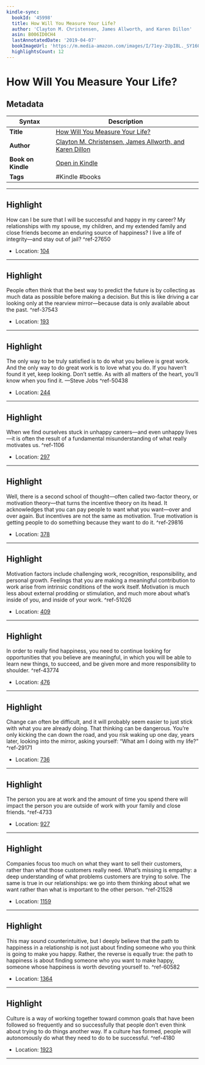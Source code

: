 ```yaml
---
kindle-sync:
  bookId: '45998'
  title: How Will You Measure Your Life?
  author: 'Clayton M. Christensen, James Allworth, and Karen Dillon'
  asin: B006ID0CH4
  lastAnnotatedDate: '2019-04-07'
  bookImageUrl: 'https://m.media-amazon.com/images/I/71ey-2UpI8L._SY160.jpg'
  highlightsCount: 12
---
```

# How Will You Measure Your Life?

## Metadata

| Syntax | Description |
| ---------- | ---------- |
| **Title** | [How Will You Measure Your Life?](https://www.amazon.com/dp/B006ID0CH4) |
| **Author** | [Clayton M. Christensen, James Allworth, and Karen Dillon](https://www.amazon.com/Clayton-M-Christensen/e/B000APPD3Y/ref=dp_byline_cont_ebooks_1) |
| **Book on Kindle** | <a href="kindle://book?action=open&asin=B006ID0CH4" target="_blank">Open in Kindle</a> |
| **Tags** | #Kindle #books |

---

## Highlight

How can I be sure that I will be successful and happy in my career? My relationships with my spouse, my children, and my extended family and close friends become an enduring source of happiness? I live a life of integrity—and stay out of jail? ^ref-27650
- Location: [104](kindle://book?action=open&asin=B006ID0CH4&location=104)

---
## Highlight

People often think that the best way to predict the future is by collecting as much data as possible before making a decision. But this is like driving a car looking only at the rearview mirror—because data is only available about the past. ^ref-37543
- Location: [193](kindle://book?action=open&asin=B006ID0CH4&location=193)

---
## Highlight

The only way to be truly satisfied is to do what you believe is great work. And the only way to do great work is to love what you do. If you haven’t found it yet, keep looking. Don’t settle. As with all matters of the heart, you’ll know when you find it. —Steve Jobs ^ref-50438
- Location: [244](kindle://book?action=open&asin=B006ID0CH4&location=244)

---
## Highlight

When we find ourselves stuck in unhappy careers—and even unhappy lives—it is often the result of a fundamental misunderstanding of what really motivates us. ^ref-1106
- Location: [297](kindle://book?action=open&asin=B006ID0CH4&location=297)

---
## Highlight

Well, there is a second school of thought—often called two-factor theory, or motivation theory—that turns the incentive theory on its head. It acknowledges that you can pay people to want what you want—over and over again. But incentives are not the same as motivation. True motivation is getting people to do something because they want to do it. ^ref-29816
- Location: [378](kindle://book?action=open&asin=B006ID0CH4&location=378)

---
## Highlight

Motivation factors include challenging work, recognition, responsibility, and personal growth. Feelings that you are making a meaningful contribution to work arise from intrinsic conditions of the work itself. Motivation is much less about external prodding or stimulation, and much more about what’s inside of you, and inside of your work. ^ref-51026
- Location: [409](kindle://book?action=open&asin=B006ID0CH4&location=409)

---
## Highlight

In order to really find happiness, you need to continue looking for opportunities that you believe are meaningful, in which you will be able to learn new things, to succeed, and be given more and more responsibility to shoulder. ^ref-43774
- Location: [476](kindle://book?action=open&asin=B006ID0CH4&location=476)

---
## Highlight

Change can often be difficult, and it will probably seem easier to just stick with what you are already doing. That thinking can be dangerous. You’re only kicking the can down the road, and you risk waking up one day, years later, looking into the mirror, asking yourself: “What am I doing with my life?” ^ref-29171
- Location: [736](kindle://book?action=open&asin=B006ID0CH4&location=736)

---
## Highlight

The person you are at work and the amount of time you spend there will impact the person you are outside of work with your family and close friends. ^ref-4733
- Location: [927](kindle://book?action=open&asin=B006ID0CH4&location=927)

---
## Highlight

Companies focus too much on what they want to sell their customers, rather than what those customers really need. What’s missing is empathy: a deep understanding of what problems customers are trying to solve. The same is true in our relationships: we go into them thinking about what we want rather than what is important to the other person. ^ref-21528
- Location: [1159](kindle://book?action=open&asin=B006ID0CH4&location=1159)

---
## Highlight

This may sound counterintuitive, but I deeply believe that the path to happiness in a relationship is not just about finding someone who you think is going to make you happy. Rather, the reverse is equally true: the path to happiness is about finding someone who you want to make happy, someone whose happiness is worth devoting yourself to. ^ref-60582
- Location: [1364](kindle://book?action=open&asin=B006ID0CH4&location=1364)

---
## Highlight

Culture is a way of working together toward common goals that have been followed so frequently and so successfully that people don’t even think about trying to do things another way. If a culture has formed, people will autonomously do what they need to do to be successful. ^ref-4180
- Location: [1923](kindle://book?action=open&asin=B006ID0CH4&location=1923)

---
